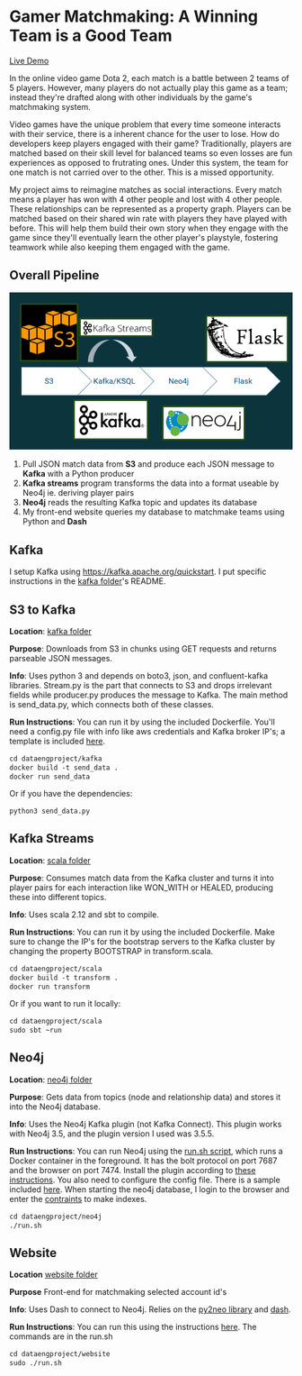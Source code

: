 # Gamer Matchmaking: A Winning Team is a Good Team

[Live Demo](https://www.dataengproject.me)

In the online video game Dota 2, each match is a battle between 2 teams of 5 
players. However, many players do not actually play this game as a team; instead
 they're drafted along with other individuals by the game's matchmaking system. 

Video games have the unique problem that every time someone interacts with their
 service, there is a inherent chance for the user to lose. How do developers 
keep players engaged with their game? Traditionally, players are matched based 
on their skill level for balanced teams so even losses are fun experiences as 
opposed to frutrating ones. Under this system, the team for one match is not 
carried over to the other. This is a missed opportunity.

My project aims to reimagine matches as social interactions. Every match means 
a player has won with 4 other people and lost with 4 other people. These 
relationships can be represented as a property graph. Players can be matched 
based on their shared win rate with players they have played with before. This 
will help them build their own story when they engage with the game since 
they'll eventually learn the other player's playstyle, fostering teamwork while
also keeping them engaged with the game. 

## Overall Pipeline

![Data Pipeline](./images/image.png)

1. Pull JSON match data from **S3** and produce each JSON message to **Kafka** 
with a Python producer
1. **Kafka streams** program transforms the data into a format useable by Neo4j 
ie. deriving player pairs
1. **Neo4j** reads the resulting Kafka topic and updates its database
1. My front-end website queries my database to matchmake teams using Python and 
**Dash**

## Kafka

I setup Kafka using <https://kafka.apache.org/quickstart>. I put specific 
instructions in the [kafka folder](./kafka)'s README.

## S3 to Kafka

**Location**: [kafka folder](./kafka)

**Purpose**: Downloads from S3 in chunks using GET requests and returns 
parseable JSON messages. 

**Info**: Uses python 3 and depends on boto3, json, and confluent-kafka 
libraries. Stream.py is the part that connects to S3 and drops irrelevant fields
 while producer.py produces the message to Kafka. The main method is 
send_data.py, which connects both of these classes. 

**Run Instructions**: You can run it by using the included Dockerfile. 
You'll need a config.py file with info like aws credentials and Kafka broker 
IP's; a template is included [here](./kafka/sample_config.py).

```shell
cd dataengproject/kafka
docker build -t send_data .
docker run send_data
```
Or if you have the dependencies:
```shell
python3 send_data.py
```

## Kafka Streams

**Location**: [scala folder](./scala) 

**Purpose**: Consumes match data from the Kafka cluster and turns it into 
player pairs for each interaction like WON_WITH or HEALED, producing these into 
different topics. 

**Info**: Uses scala 2.12 and sbt to compile. 

**Run Instructions**: You can run it by using the included Dockerfile. Make 
sure to change the IP's for the bootstrap servers to the Kafka cluster by 
changing the property BOOTSTRAP in transform.scala.
 
```shell
cd dataengproject/scala
docker build -t transform .
docker run transform
```
Or if you want to run it locally:
```shell
cd dataengproject/scala
sudo sbt ~run
```

## Neo4j

**Location**: [neo4j folder](./neo4j)

**Purpose**: Gets data from topics (node and relationship data) and stores it 
into the Neo4j database.

**Info**: Uses the Neo4j Kafka plugin (not Kafka Connect). This plugin works 
with Neo4j 3.5, and the plugin version I used was 3.5.5.

**Run Instructions**: You can run Neo4j using the 
[run.sh script](./neo4j/run.sh), which runs a Docker container in the 
foreground. It has the bolt protocol on port 7687 and the browser on port 7474. 
Install the plugin according to 
[these instructions](https://neo4j.com/docs/labs/neo4j-streams/current/introduction/#configuration_docker). 
You also need to configure the config file. There is a sample included 
[here](./neo4j/sample_neo4j.conf). When starting the neo4j database, I login to 
the browser and enter the [contraints](./neo4j/constraints.txt) to make indexes.

```shell
cd dataengproject/neo4j
./run.sh
```

## Website

**Location** [website folder](./website)

**Purpose** Front-end for matchmaking selected account id's

**Info**: Uses Dash to connect to Neo4j. Relies on the [py2neo library](https://py2neo.org/v4/) and [dash](https://dash.plot.ly/). 

**Run Instructions**: You can run this using the instructions 
[here](https://www.digitalocean.com/community/tutorials/how-to-serve-flask-applications-with-gunicorn-and-nginx-on-ubuntu-18-04). 
The commands are in the run.sh

```shell
cd dataengproject/website
sudo ./run.sh
```
